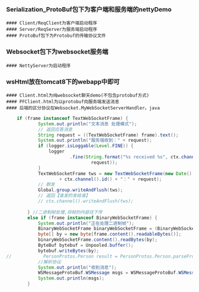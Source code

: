 ### Serialization_ProtoBuf包下为客户端和服务端的nettyDemo
	#### Client/ReqClient为客户端启动程序
	#### Server/ReqServer为服务端启动程序
	#### ProtoBuf包下为Protobuf的传输协议文件
### Websocket包下为websocket服务端
	#### NettyServer为启动程序
### wsHtml放在tomcat8下的webapp中即可
	#### Client.html为纯websocket聊天demo(不包含protobuf方式)
	#### PFClient.html为以protobuf向服务端发送消息
	#### 后端的区分协议在Websocket.MyWebSocketServerHandler。java
```java
	if (frame instanceof TextWebSocketFrame) {
			System.out.println("文本消息 处理模式");
			// 返回应答消息
			String request = ((TextWebSocketFrame) frame).text();
			System.out.println("服务端收到：" + request);
			if (logger.isLoggable(Level.FINE)) {
				logger
						.fine(String.format("%s received %s", ctx.channel(),
								request));
			}
			TextWebSocketFrame tws = new TextWebSocketFrame(new Date().toString()
					+ ctx.channel().id() + "：" + request);
			// 群发
			Global.group.writeAndFlush(tws);
			// 返回【谁发的发给谁】
			// ctx.channel().writeAndFlush(tws);
			
		} //二进制帧处理,将帧的内容往下传
        else if (frame instanceof BinaryWebSocketFrame) {
            System.out.println("正在处理二进制帧");
            BinaryWebSocketFrame binaryWebSocketFrame = (BinaryWebSocketFrame) frame;
            byte[] by = new byte[frame.content().readableBytes()];
            binaryWebSocketFrame.content().readBytes(by);
            ByteBuf bytebuf = Unpooled.buffer();
            bytebuf.writeBytes(by);
//            PersonProtos.Person result = PersonProtos.Person.parseFrom(by);  
            //解析协议
            System.out.println("收到消息");
            WSMessageProtoBuf.WSMessage msgs = WSMessageProtoBuf.WSMessage.parseFrom(by);
            System.out.println(msgs);
        }
